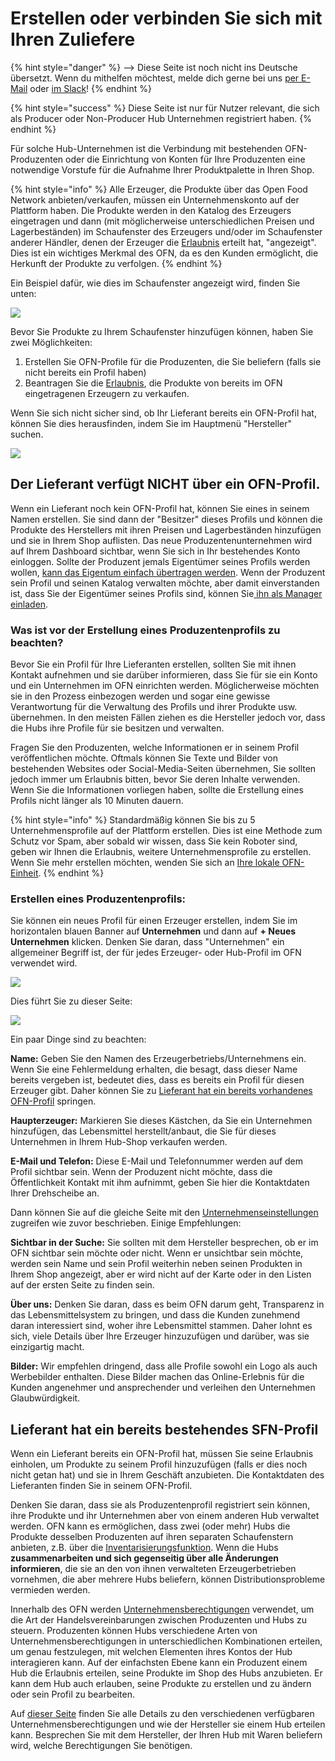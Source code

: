 # Erstellen oder verbinden Sie sich mit Ihren Zuliefere

{% hint style="danger" %}
<img src="https://firebasestorage.googleapis.com/v0/b/gitbook-28427.appspot.com/o/assets%2F-L9rgk4wEweX_zxXIzmW%2F-LpeYcYHvFT89zDzVlG4%2F-LpeZq2i0oaAbNYfYfu5%2FCapture%20du%202019-09-26%2000-38-19.png?alt=media&#x26;token=aef3eea2-4d60-4d24-99ec-6edbda36b45c" alt="" data-size="line">-->​<img src="https://firebasestorage.googleapis.com/v0/b/gitbook-28427.appspot.com/o/assets%2F-L9rgk4wEweX_zxXIzmW%2F-MdHZQzZkj-9uNA4c3qD%2F-MdIF6yxdsNWC5BK3awW%2FFlagge%20Deutschland.jpg?alt=media&#x26;token=9bbe895b-2aa1-40da-8221-01fb74558b92" alt="" data-size="line"> Diese Seite ist noch nicht ins Deutsche übersetzt. Wenn du mithelfen möchtest, melde dich gerne bei uns [per E-Mail](mailto:konrad@openfoodnetwork.de) oder [im Slack](https://join.slack.com/t/openfoodnetwork/shared\_invite/zt-9sjkjdlu-r02kUMP1zbrTgUhZhYPF\~A)!
{% endhint %}

{% hint style="success" %}
Diese Seite ist nur für Nutzer relevant, die sich als Producer oder Non-Producer Hub Unternehmen registriert haben.
{% endhint %}

Für solche Hub-Unternehmen ist die Verbindung mit bestehenden OFN-Produzenten oder die Einrichtung von Konten für Ihre Produzenten eine notwendige Vorstufe für die Aufnahme Ihrer Produktpalette in Ihren Shop.

{% hint style="info" %}
Alle Erzeuger, die Produkte über das Open Food Network anbieten/verkaufen, müssen ein Unternehmenskonto auf der Plattform haben. Die Produkte werden in den Katalog des Erzeugers eingetragen und dann (mit möglicherweise unterschiedlichen Preisen und Lagerbeständen) im Schaufenster des Erzeugers und/oder im Schaufenster anderer Händler, denen der Erzeuger die [Erlaubnis](enterprise-to-enterprise-permissions-e2es.md) erteilt hat, "angezeigt". Dies ist ein wichtiges Merkmal des OFN, da es den Kunden ermöglicht, die Herkunft der Produkte zu verfolgen.
{% endhint %}

Ein Beispiel dafür, wie dies im Schaufenster angezeigt wird, finden Sie unten:

![](../../.gitbook/assets/producerhighlight.jpg)

Bevor Sie Produkte zu Ihrem Schaufenster hinzufügen können, haben Sie zwei Möglichkeiten:

1. Erstellen Sie OFN-Profile für die Produzenten, die Sie beliefern (falls sie nicht bereits ein Profil haben)
2. Beantragen Sie die [Erlaubnis](enterprise-to-enterprise-permissions-e2es.md), die Produkte von bereits im OFN eingetragenen Erzeugern zu verkaufen.

Wenn Sie sich nicht sicher sind, ob Ihr Lieferant bereits ein OFN-Profil hat, können Sie dies herausfinden, indem Sie im Hauptmenü "Hersteller" suchen.

![](../../.gitbook/assets/searchproducer.jpg)

## Der Lieferant verfügt NICHT über ein OFN-Profil.

Wenn ein Lieferant noch kein OFN-Profil hat, können Sie eines in seinem Namen erstellen. Sie sind dann der "Besitzer" dieses Profils und können die Produkte des Herstellers mit ihren Preisen und Lagerbeständen hinzufügen und sie in Ihrem Shop auflisten. Das neue Produzentenunternehmen wird auf Ihrem Dashboard sichtbar, wenn Sie sich in Ihr bestehendes Konto einloggen. Sollte der Produzent jemals Eigentümer seines Profils werden wollen, [kann das Eigentum einfach übertragen werden](transfer-ownership.md). Wenn der Produzent sein Profil und seinen Katalog verwalten möchte, aber damit einverstanden ist, dass Sie der Eigentümer seines Profils sind, können Sie[ ihn als Manager einladen](enterprise-settings.md#benutzer).

### Was ist vor der Erstellung eines Produzentenprofils zu beachten?

Bevor Sie ein Profil für Ihre Lieferanten erstellen, sollten Sie mit ihnen Kontakt aufnehmen und sie darüber informieren, dass Sie für sie ein Konto und ein Unternehmen im OFN einrichten werden. Möglicherweise möchten sie in den Prozess einbezogen werden und sogar eine gewisse Verantwortung für die Verwaltung des Profils und ihrer Produkte usw. übernehmen. In den meisten Fällen ziehen es die Hersteller jedoch vor, dass die Hubs ihre Profile für sie besitzen und verwalten.

Fragen Sie den Produzenten, welche Informationen er in seinem Profil veröffentlichen möchte. Oftmals können Sie Texte und Bilder von bestehenden Websites oder Social-Media-Seiten übernehmen, Sie sollten jedoch immer um Erlaubnis bitten, bevor Sie deren Inhalte verwenden. Wenn Sie die Informationen vorliegen haben, sollte die Erstellung eines Profils nicht länger als 10 Minuten dauern.

{% hint style="info" %}
Standardmäßig können Sie bis zu 5 Unternehmensprofile auf der Plattform erstellen. Dies ist eine Methode zum Schutz vor Spam, aber sobald wir wissen, dass Sie kein Roboter sind, geben wir Ihnen die Erlaubnis, weitere Unternehmensprofile zu erstellen. Wenn Sie mehr erstellen möchten, wenden Sie sich an [Ihre lokale OFN-Einheit](https://openfoodnetwork.org/find-your-local-open-food-network/).
{% endhint %}

### Erstellen eines Produzentenprofils:

Sie können ein neues Profil für einen Erzeuger erstellen, indem Sie im horizontalen blauen Banner auf **Unternehmen** und dann auf **+ Neues Unternehmen** klicken. Denken Sie daran, dass "Unternehmen" ein allgemeiner Begriff ist, der für jedes Erzeuger- oder Hub-Profil im OFN verwendet wird.

![](../../.gitbook/assets/newenterpriseadd.jpg)

Dies führt Sie zu dieser Seite:

![](../../.gitbook/assets/newenterprise.jpg)

Ein paar Dinge sind zu beachten:

**Name:** Geben Sie den Namen des Erzeugerbetriebs/Unternehmens ein. Wenn Sie eine Fehlermeldung erhalten, die besagt, dass dieser Name bereits vergeben ist, bedeutet dies, dass es bereits ein Profil für diesen Erzeuger gibt. Daher können Sie zu [Lieferant hat ein bereits vorhandenes OFN-Profil](create-or-connect-with-your-supplying-producers.md#supplyingproducer) springen.

**Haupterzeuger:** Markieren Sie dieses Kästchen, da Sie ein Unternehmen hinzufügen, das Lebensmittel herstellt/anbaut, die Sie für dieses Unternehmen in Ihrem Hub-Shop verkaufen werden.

**E-Mail und Telefon:** Diese E-Mail und Telefonnummer werden auf dem Profil sichtbar sein. Wenn der Produzent nicht möchte, dass die Öffentlichkeit Kontakt mit ihm aufnimmt, geben Sie hier die Kontaktdaten Ihrer Drehscheibe an.

Dann können Sie auf die gleiche Seite mit den [Unternehmenseinstellungen](enterprise-settings.md) zugreifen wie zuvor beschrieben. Einige Empfehlungen:

**Sichtbar in der Suche:** Sie sollten mit dem Hersteller besprechen, ob er im OFN sichtbar sein möchte oder nicht. Wenn er unsichtbar sein möchte, werden sein Name und sein Profil weiterhin neben seinen Produkten in Ihrem Shop angezeigt, aber er wird nicht auf der Karte oder in den Listen auf der ersten Seite zu finden sein.

**Über uns:** Denken Sie daran, dass es beim OFN darum geht, Transparenz in das Lebensmittelsystem zu bringen, und dass die Kunden zunehmend daran interessiert sind, woher ihre Lebensmittel stammen. Daher lohnt es sich, viele Details über Ihre Erzeuger hinzuzufügen und darüber, was sie einzigartig macht.

**Bilder:** Wir empfehlen dringend, dass alle Profile sowohl ein Logo als auch Werbebilder enthalten. Diese Bilder machen das Online-Erlebnis für die Kunden angenehmer und ansprechender und verleihen den Unternehmen Glaubwürdigkeit.

## Lieferant hat ein bereits bestehendes SFN-Profil <a href="#supplyingproducer" id="supplyingproducer"></a>

Wenn ein Lieferant bereits ein OFN-Profil hat, müssen Sie seine Erlaubnis einholen, um Produkte zu seinem Profil hinzuzufügen (falls er dies noch nicht getan hat) und sie in Ihrem Geschäft anzubieten. Die Kontaktdaten des Lieferanten finden Sie in seinem OFN-Profil.

Denken Sie daran, dass sie als Produzentenprofil registriert sein können, ihre Produkte und ihr Unternehmen aber von einem anderen Hub verwaltet werden. OFN kann es ermöglichen, dass zwei (oder mehr) Hubs die Produkte desselben Produzenten auf ihren separaten Schaufenstern anbieten, z.B. über die [Inventarisierungsfunktion](../products-1/inventory-tool.md). Wenn die Hubs **zusammenarbeiten und sich gegenseitig über alle Änderungen informieren**, die sie an den von ihnen verwalteten Erzeugerbetrieben vornehmen, die aber mehrere Hubs beliefern, können Distributionsprobleme vermieden werden.

Innerhalb des OFN werden [Unternehmensberechtigungen](enterprise-to-enterprise-permissions-e2es.md) verwendet, um die Art der Handelsvereinbarungen zwischen Produzenten und Hubs zu steuern. Produzenten können Hubs verschiedene Arten von Unternehmensberechtigungen in unterschiedlichen Kombinationen erteilen, um genau festzulegen, mit welchen Elementen ihres Kontos der Hub interagieren kann. Auf der einfachsten Ebene kann ein Produzent einem Hub die Erlaubnis erteilen, seine Produkte im Shop des Hubs anzubieten. Er kann dem Hub auch erlauben, seine Produkte zu erstellen und zu ändern oder sein Profil zu bearbeiten.

Auf [dieser Seite](enterprise-to-enterprise-permissions-e2es.md) finden Sie alle Details zu den verschiedenen verfügbaren Unternehmensberechtigungen und wie der Hersteller sie einem Hub erteilen kann. Besprechen Sie mit dem Hersteller, der Ihren Hub mit Waren beliefern wird, welche Berechtigungen Sie benötigen.
